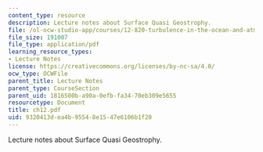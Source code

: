 ```yaml
---
content_type: resource
description: Lecture notes about Surface Quasi Geostrophy.
file: /ol-ocw-studio-app/courses/12-820-turbulence-in-the-ocean-and-atmosphere-spring-2007/9320413dea4b95548e1547e6106b1f20_ch12.pdf
file_size: 191007
file_type: application/pdf
learning_resource_types:
- Lecture Notes
license: https://creativecommons.org/licenses/by-nc-sa/4.0/
ocw_type: OCWFile
parent_title: Lecture Notes
parent_type: CourseSection
parent_uid: 1816500b-a90a-0efb-fa34-70eb309e5655
resourcetype: Document
title: ch12.pdf
uid: 9320413d-ea4b-9554-8e15-47e6106b1f20
---
```

Lecture notes about Surface Quasi Geostrophy.